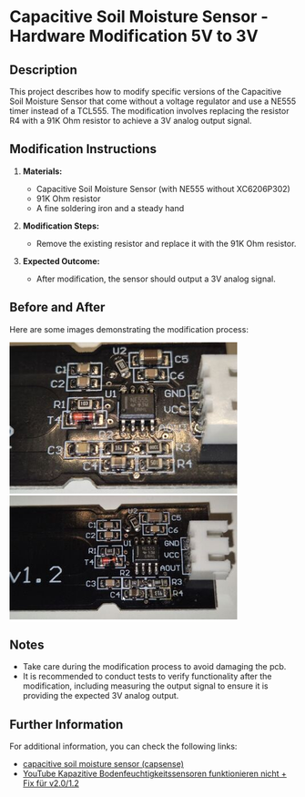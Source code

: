 # Capacitive Soil Moisture Sensor - Hardware Modification 5V to 3V


## Description
This project describes how to modify specific versions of the Capacitive Soil Moisture Sensor that come without a voltage regulator and use a NE555 timer instead of a TCL555. The modification involves replacing the resistor R4 with a 91K Ohm resistor to achieve a 3V analog output signal.

## Modification Instructions

1. **Materials:**
   - Capacitive Soil Moisture Sensor (with NE555 without XC6206P302) 
   - 91K Ohm resistor
   - A fine soldering iron and a steady hand
     
2. **Modification Steps:**
   - Remove the existing resistor and replace it with the 91K Ohm resistor.
 

3. **Expected Outcome:**
   - After modification, the sensor should output a 3V analog signal.
## Before and After
Here are some images demonstrating the modification process:

![Before Modification](https://github.com/peff74/Capacitive-Soil-Moisture-Sensor-v1.2/blob/main/before.jpg)
![After Modification](https://github.com/peff74/Capacitive-Soil-Moisture-Sensor-v1.2/blob/main/after.jpg)


## Notes
- Take care during the modification process to avoid damaging the pcb.
- It is recommended to conduct tests to verify functionality after the modification, including measuring the output signal to ensure it is providing the expected 3V analog output.

## Further Information
For additional information, you can check the following links:
- [capacitive soil moisture sensor (capsense)](https://so-now.com/electronics/capsense.php)
- [YouTube Kapazitive Bodenfeuchtigkeitssensoren funktionieren nicht + Fix für v2.0/1.2](https://www.youtube.com/watch?v=IGP38bz-K48)





